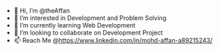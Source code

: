 - 👋 Hi, I’m @theAffan
- 👀 I’m interested in Development and Problem Solving
- 🌱 I’m currently learning Web Development
- 💞️ I’m looking to collaborate on Development Project
- 📫 Reach Me @https://www.linkedin.com/in/mohd-affan-a89215243/
<!---
theAffan/theAffan is a ✨ special ✨ repository because its `README.md` (this file) appears on your GitHub profile.
You can click the Preview link to take a look at your changes.
--->

